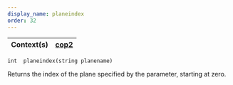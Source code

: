 ```yaml
---
display_name: planeindex
order: 32
---
```

| Context(s) | [cop2](../contexts/cop2.html) |
| --- | --- |

`int  planeindex(string planename)`

Returns the index of the plane specified by the parameter, starting at
zero.
